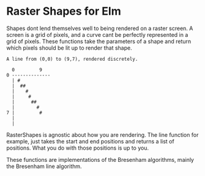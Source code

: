 # Raster Shapes for Elm

Shapes dont lend themselves well to being rendered on a raster screen. A screen is a grid of pixels, and a curve cant be perfectly represented in a grid of pixels. These functions take the parameters of a shape and return which pixels should be lit up to render that shape.

```
A line from (0,0) to (9,7), rendered discretely.

  0         9
0 --------------
  | #
  |  ##
  |    #
  |     #
  |      ##
  |        #
7 |         #
  |
  |

```


RasterShapes is agnostic about how you are rendering. The line function for example, just takes the start and end positions and returns a list of positions. What you do with those positions is up to you.

These functions are implementations of the Bresenham algorithms, mainly the Bresenham line algorithm.